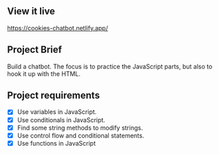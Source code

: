 ## View it live
https://cookies-chatbot.netlify.app/

## Project Brief
Build a chatbot. The focus is to practice the JavaScript parts, but also to hook it up with the HTML. 

## Project requirements 
- [x] Use variables in JavaScript.
- [x] Use conditionals in JavaScript.
- [x] Find some string methods to modify strings.
- [x] Use control flow and conditional statements.
- [x] Use functions in JavaScript
